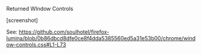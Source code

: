 Returned WIndow Controls

[screenshot]

See:
https://github.com/soulhotel/firefox-lumina/blob/0b86dbcd8dfe0ce8f4dda5385560ed5a31e53b00/chrome/window-controls.css#L1-L73
